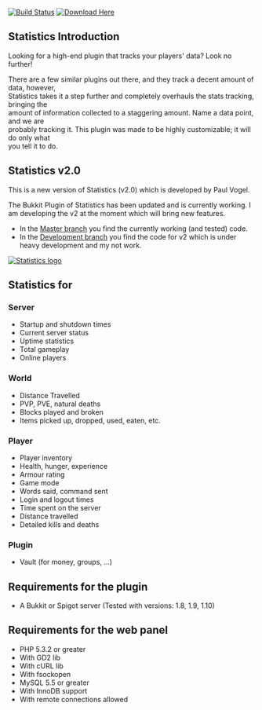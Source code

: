 [![Build Status](https://travis-ci.org/pavog/Statistics-Bukkit-Plugin.svg?branch=master)](https://travis-ci.org/pavog/Statistics-Bukkit-Plugin)
[![Download Here](https://img.shields.io/badge/download-here-brightgreen.svg?style=flat)](https://github.com/pavog/Statistics-Bukkit-Plugin/releases)

## Statistics Introduction ##

Looking for a high-end plugin that tracks your players' data? Look no further!

There are a few similar plugins out there, and they track a decent amount of data, however,  
Statistics takes it a step further and completely overhauls the stats tracking, bringing the  
amount of information collected to a staggering amount. Name a data point, and we are  
probably tracking it. This plugin was made to be highly customizable; it will do only what  
you tell it to do.

## Statistics v2.0 ##

This is a new version of Statistics (v2.0) which is developed by Paul <pavog> Vogel.

The Bukkit Plugin of Statistics has been updated and is currently working. I am developing the v2 at the moment which will bring new features.
 - In the [Master branch](https://github.com/pavog/Statistics-Bukkit-Plugin "Statistics master branch") you find the currently working (and tested) code.
 - In the [Development branch](https://github.com/pavog/Statistics-Bukkit-Plugin/tree/dev "Statistics dev branch") you find the code for v2 which is under heavy development and my not work.

[![Statistics logo](https://dev.bukkit.org/media/images/56/243/dbo-1.png)](https://dev.bukkit.org/bukkit-plugins/statistics/)

## Statistics for ##

### Server ###
 - Startup and shutdown times
 - Current server status
 - Uptime statistics
 - Total gameplay
 - Online players
 
### World ###
 - Distance Travelled
 - PVP, PVE, natural deaths
 - Blocks played and broken
 - Items picked up, dropped, used, eaten, etc.
 
### Player ###
 - Player inventory
 - Health, hunger, experience
 - Armour rating
 - Game mode
 - Words said, command sent
 - Login and logout times
 - Time spent on the server
 - Distance travelled
 - Detailed kills and deaths
 
### Plugin ### 
 - Vault (for money, groups, ...)

## Requirements for the plugin ##

 - A Bukkit or Spigot server (Tested with versions: 1.8, 1.9, 1.10)
 
## Requirements for the web panel ##

 - PHP 5.3.2 or greater
 - With GD2 lib
 - With cURL lib
 - With fsockopen
 - MySQL 5.5 or greater
 - With InnoDB support
 - With remote connections allowed